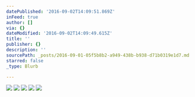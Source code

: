 ```yaml
---
datePublished: '2016-09-02T14:09:51.869Z'
inFeed: true
author: []
via: {}
dateModified: '2016-09-02T14:09:49.615Z'
title: ''
publisher: {}
description: ''
sourcePath: _posts/2016-09-01-05f5b8b2-a949-438b-b938-d71b0319e1d7.md
starred: false
_type: Blurb

---
```

![](https://the-grid-user-content.s3-us-west-2.amazonaws.com/f1538344-5628-42b9-87bd-f41b0cbe6e52.jpg)
![](https://the-grid-user-content.s3-us-west-2.amazonaws.com/a15334dc-2fb2-4659-8b47-3ed1f26e11bb.jpg)
![](https://the-grid-user-content.s3-us-west-2.amazonaws.com/0c7ee333-b8e3-4919-bdde-4f6083a92e4e.jpg)
![](https://the-grid-user-content.s3-us-west-2.amazonaws.com/33a60526-5c33-43f4-89b2-790027cc8e7d.jpg)
![](https://imgflo.herokuapp.com/graph/2b2431f8e7ba7b0/70dcc0ad10aabe1e394ea2d114b288e6/croprotate.jpg?cropheight=2383&cropwidth=3577&degrees=0&input=https%3A%2F%2Fthe-grid-user-content.s3-us-west-2.amazonaws.com%2F2f32c9d0-b9bb-4f04-ba47-f2001d8a36b7.jpg&x=0&y=0)